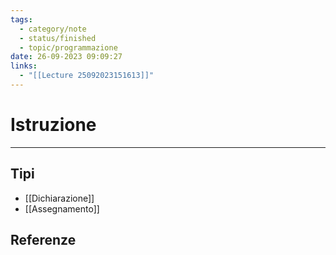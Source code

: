 ```yaml
---
tags:
  - category/note
  - status/finished
  - topic/programmazione
date: 26-09-2023 09:09:27
links:
  - "[[Lecture 25092023151613]]"
---
```

# Istruzione
---
## Tipi
- [[Dichiarazione]]
- [[Assegnamento]]

## Referenze